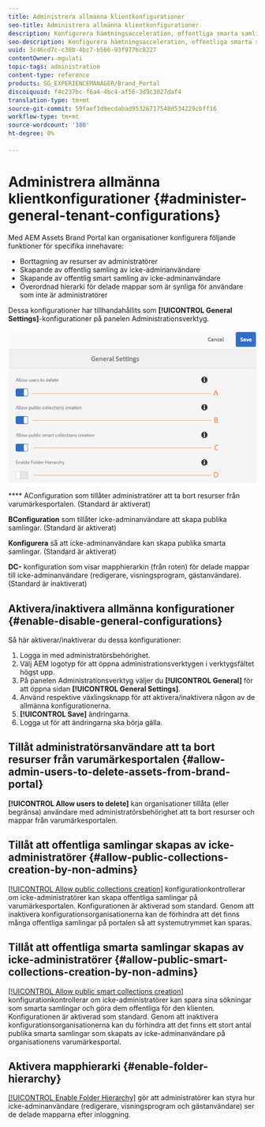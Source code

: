 ```yaml
---
title: Administrera allmänna klientkonfigurationer
seo-title: Administrera allmänna klientkonfigurationer
description: Konfigurera hämtningsacceleration, offentliga smarta samlingar, skapande av offentliga samlingar och gör det möjligt för administratörsanvändare att ta bort resurser på klientorganisationer.
seo-description: Konfigurera hämtningsacceleration, offentliga smarta samlingar, skapande av offentliga samlingar och gör det möjligt för administratörsanvändare att ta bort resurser på klientorganisationer.
uuid: 3c46cd7c-c38b-4bc7-b566-93f977bc8227
contentOwner: mgulati
topic-tags: administration
content-type: reference
products: SG_EXPERIENCEMANAGER/Brand_Portal
discoiquuid: f4c237bc-f6a4-4bc4-af56-3d9c3027daf4
translation-type: tm+mt
source-git-commit: 59faef1d9ecdabad95326717548d534229cbff16
workflow-type: tm+mt
source-wordcount: '380'
ht-degree: 0%

---
```



# Administrera allmänna klientkonfigurationer {#administer-general-tenant-configurations}

Med AEM Assets Brand Portal kan organisationer konfigurera följande funktioner för specifika innehavare:

* Borttagning av resurser av administratörer
* Skapande av offentlig samling av icke-adminanvändare
* Skapande av offentlig smart samling av icke-adminanvändare
* Överordnad hierarki för delade mappar som är synliga för användare som inte är administratörer

Dessa konfigurationer har tillhandahållits som **[!UICONTROL General Settings]**-konfigurationer på panelen Administrationsverktyg.

![](assets/general-config.png)

****   AConfiguration som tillåter administratörer att ta bort resurser från varumärkesportalen. (Standard är aktiverat)

**BConfiguration**   som tillåter icke-adminanvändare att skapa publika samlingar. (Standard är aktiverat)

**Konfigurera**   så att icke-adminanvändare kan skapa publika smarta samlingar. (Standard är aktiverat)

**DC-**  konfiguration som visar mapphierarkin (från roten) för delade mappar till icke-adminanvändare (redigerare, visningsprogram, gästanvändare). (Standard är inaktiverat)

## Aktivera/inaktivera allmänna konfigurationer {#enable-disable-general-configurations}

Så här aktiverar/inaktiverar du dessa konfigurationer:

1. Logga in med administratörsbehörighet.
1. Välj AEM logotyp för att öppna administrationsverktygen i verktygsfältet högst upp.
1. På panelen Administrationsverktyg väljer du **[!UICONTROL General]** för att öppna sidan **[!UICONTROL General Settings]**.
1. Använd respektive växlingsknapp för att aktivera/inaktivera någon av de allmänna konfigurationerna.
1. **[!UICONTROL Save]** ändringarna.
1. Logga ut för att ändringarna ska börja gälla.

## Tillåt administratörsanvändare att ta bort resurser från varumärkesportalen {#allow-admin-users-to-delete-assets-from-brand-portal}

**[!UICONTROL Allow users to delete]** kan organisationer tillåta (eller begränsa) användare med administratörsbehörighet att ta bort resurser och mappar från varumärkesportalen.

## Tillåt att offentliga samlingar skapas av icke-administratörer {#allow-public-collections-creation-by-non-admins}

[[!UICONTROL Allow public collections creation]](../using/brand-portal-share-collection.md#main-pars-text-1915052376) konfigurationkontrollerar om icke-administratörer kan skapa offentliga samlingar på varumärkesportalen. Konfigurationen är aktiverad som standard. Genom att inaktivera konfigurationsorganisationerna kan de förhindra att det finns många offentliga samlingar på portalen så att systemutrymmet kan sparas.

## Tillåt att offentliga smarta samlingar skapas av icke-administratörer {#allow-public-smart-collections-creation-by-non-admins}

[[!UICONTROL Allow public smart collections creation]](../using/brand-portal-searching.md#main-pars-header-500620467) konfigurationkontrollerar om icke-administratörer kan spara sina sökningar som smarta samlingar och göra dem offentliga för den klienten. Konfigurationen är aktiverad som standard. Genom att inaktivera konfigurationsorganisationerna kan du förhindra att det finns ett stort antal publika smarta samlingar som skapats av icke-adminanvändare på organisationens varumärkesportal.

<!-- 
## Allow download acceleration {#allow-download-acceleration}

[[!UICONTROL Allow download acceleration]](../using/accelerated-download.md) configuration lets the organizations to allow accelerated downloads of assets from Brand Portal and shared links, by integrating with IBM Aspera Connect that is an install-on-demand application. The application uses proprietary technology to remove TCP overheads.
-->

## Aktivera mapphierarki {#enable-folder-hierarchy}

[[!UICONTROL Enable Folder Hierarchy]](../using/brand-portal-sharing-folders.md#non-admin-user-access-to-shared-folders) gör att administratörer kan styra hur icke-adminanvändare (redigerare, visningsprogram och gästanvändare) ser de delade mapparna efter inloggning.
